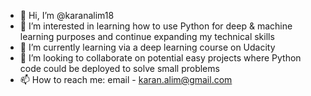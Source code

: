 - 👋 Hi, I’m @karanalim18
- 👀 I’m interested in learning how to use Python for deep & machine learning purposes and continue expanding my technical skills
- 🌱 I’m currently learning via a deep learning course on Udacity
- 💞️ I’m looking to collaborate on potential easy projects where Python code could be deployed to solve small problems
- 📫 How to reach me: email - karan.alim@gmail.com

<!---
karanalim18/karanalim18 is a ✨ special ✨ repository because its `README.md` (this file) appears on your GitHub profile.
You can click the Preview link to take a look at your changes.
--->
